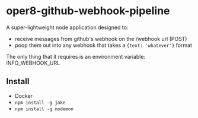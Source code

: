 # oper8-github-webhook-pipeline
A super-lightweight node application designed to:

* receive messages from github's webhook on the /webhook url (POST) 
* poop them out into any webhook that takes a `{text: 'whatever'}` format

The only thing that it requires is an environment variable: INFO_WEBHOOK_URL 

## Install

 * Docker
 * `npm install -g jake`
 * `npm install -g nodemon`
